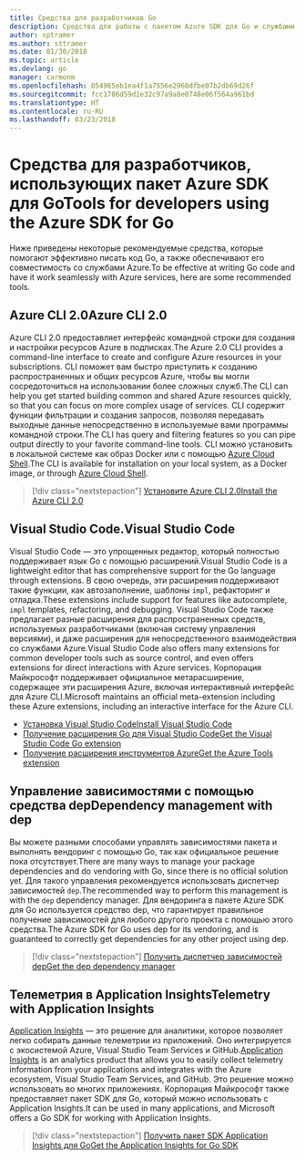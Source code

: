 ```yaml
---
title: Средства для разработчиков Go
description: Средства для работы с пакетом Azure SDK для Go и службами Azure
author: sptramer
ms.author: sttramer
ms.date: 01/30/2018
ms.topic: article
ms.devlang: go
manager: carmonm
ms.openlocfilehash: 054965eb1ea4f1a7556e2968dfbe07b2db69d26f
ms.sourcegitcommit: fcc1786d59d2e32c97a9a8e0748e06f564a961bd
ms.translationtype: HT
ms.contentlocale: ru-RU
ms.lasthandoff: 03/23/2018
---
```

# <a name="tools-for-developers-using-the-azure-sdk-for-go"></a><span data-ttu-id="72f2e-103">Средства для разработчиков, использующих пакет Azure SDK для Go</span><span class="sxs-lookup"><span data-stu-id="72f2e-103">Tools for developers using the Azure SDK for Go</span></span>

<span data-ttu-id="72f2e-104">Ниже приведены некоторые рекомендуемые средства, которые помогают эффективно писать код Go, а также обеспечивают его совместимость со службами Azure.</span><span class="sxs-lookup"><span data-stu-id="72f2e-104">To be effective at writing Go code and have it work seamlessly with Azure services, here are some recommended tools.</span></span>

## <a name="azure-cli-20"></a><span data-ttu-id="72f2e-105">Azure CLI 2.0</span><span class="sxs-lookup"><span data-stu-id="72f2e-105">Azure CLI 2.0</span></span>

<span data-ttu-id="72f2e-106">Azure CLI 2.0 предоставляет интерфейс командной строки для создания и настройки ресурсов Azure в подписках.</span><span class="sxs-lookup"><span data-stu-id="72f2e-106">The Azure 2.0 CLI provides a command-line interface to create and configure Azure resources in your subscriptions.</span></span> <span data-ttu-id="72f2e-107">CLI поможет вам быстро приступить к созданию распространенных и общих ресурсов Azure, чтобы вы могли сосредоточиться на использовании более сложных служб.</span><span class="sxs-lookup"><span data-stu-id="72f2e-107">The CLI can help you get started building common and shared Azure resources quickly, so that you can focus on more complex usage of services.</span></span> <span data-ttu-id="72f2e-108">CLI содержит функции фильтрации и создания запросов, позволяя передавать выходные данные непосредственно в используемые вами программы командной строки.</span><span class="sxs-lookup"><span data-stu-id="72f2e-108">The CLI has query and filtering features so you can pipe output directly to your favorite command-line tools.</span></span> <span data-ttu-id="72f2e-109">CLI можно установить в локальной системе как образ Docker или с помощью [Azure Cloud Shell](https://docs.microsoft.com/en-us/azure/cloud-shell/overview).</span><span class="sxs-lookup"><span data-stu-id="72f2e-109">The CLI is available for installation on your local system, as a Docker image, or through [Azure Cloud Shell](https://docs.microsoft.com/en-us/azure/cloud-shell/overview).</span></span>

> [!div class="nextstepaction"]
> [<span data-ttu-id="72f2e-110">Установите Azure CLI 2.0</span><span class="sxs-lookup"><span data-stu-id="72f2e-110">Install the Azure CLI 2.0</span></span>](/cli/azure/install-azure-cli)

## <a name="visual-studio-code"></a><span data-ttu-id="72f2e-111">Visual Studio Code.</span><span class="sxs-lookup"><span data-stu-id="72f2e-111">Visual Studio Code</span></span>

<span data-ttu-id="72f2e-112">Visual Studio Code — это упрощенных редактор, который полностью поддерживает язык Go с помощью расширений.</span><span class="sxs-lookup"><span data-stu-id="72f2e-112">Visual Studio Code is a lightweight editor that has comprehensive support for the Go language through extensions.</span></span> <span data-ttu-id="72f2e-113">В свою очередь, эти расширения поддерживают такие функции, как автозаполнение, шаблоны `impl`, рефакторинг и отладка.</span><span class="sxs-lookup"><span data-stu-id="72f2e-113">These extensions include support for features like autocomplete, `impl` templates, refactoring, and debugging.</span></span> <span data-ttu-id="72f2e-114">Visual Studio Code также предлагает разные расширения для распространенных средств, используемых разработчиками (включая систему управления версиями), и даже расширения для непосредственного взаимодействия со службами Azure.</span><span class="sxs-lookup"><span data-stu-id="72f2e-114">Visual Studio Code also offers many extensions for common developer tools such as source control, and even offers extensions for direct interactions with Azure services.</span></span> <span data-ttu-id="72f2e-115">Корпорация Майкрософт поддерживает официальное метарасширение, содержащее эти расширения Azure, включая интерактивный интерфейс для Azure CLI.</span><span class="sxs-lookup"><span data-stu-id="72f2e-115">Microsoft maintains an official meta-extension including these Azure extensions, including an interactive interface for the Azure CLI.</span></span>

* [<span data-ttu-id="72f2e-116">Установка Visual Studio Code</span><span class="sxs-lookup"><span data-stu-id="72f2e-116">Install Visual Studio Code</span></span>](https://code.visualstudio.com/Download)
* [<span data-ttu-id="72f2e-117">Получение расширения Go для Visual Studio Code</span><span class="sxs-lookup"><span data-stu-id="72f2e-117">Get the Visual Studio Code Go extension</span></span>](https://code.visualstudio.com/docs/languages/go)
* [<span data-ttu-id="72f2e-118">Получение расширения инструментов Azure</span><span class="sxs-lookup"><span data-stu-id="72f2e-118">Get the Azure Tools extension</span></span>](https://marketplace.visualstudio.com/items?itemName=ms-vscode.vscode-azureextensionpack)

## <a name="dependency-management-with-dep"></a><span data-ttu-id="72f2e-119">Управление зависимостями с помощью средства dep</span><span class="sxs-lookup"><span data-stu-id="72f2e-119">Dependency management with dep</span></span>

<span data-ttu-id="72f2e-120">Вы можете разными способами управлять зависимостями пакета и выполнять вендоринг с помощью Go, так как официальное решение пока отсутствует.</span><span class="sxs-lookup"><span data-stu-id="72f2e-120">There are many ways to manage your package dependencies and do vendoring with Go, since there is no official solution yet.</span></span> <span data-ttu-id="72f2e-121">Для такого управления рекомендуется использовать диспетчер зависимостей `dep`.</span><span class="sxs-lookup"><span data-stu-id="72f2e-121">The recommended way to perform this management is with the `dep` dependency manager.</span></span> <span data-ttu-id="72f2e-122">Для вендоринга в пакете Azure SDK для Go используется средство dep, что гарантирует правильное получение зависимостей для любого другого проекта с помощью этого средства.</span><span class="sxs-lookup"><span data-stu-id="72f2e-122">The Azure SDK for Go uses dep for its vendoring, and is guaranteed to correctly get dependencies for any other project using dep.</span></span>

> [!div class="nextstepaction"]
> [<span data-ttu-id="72f2e-123">Получить диспетчер зависимостей dep</span><span class="sxs-lookup"><span data-stu-id="72f2e-123">Get the dep dependency manager</span></span>](https://github.com/tools/godep)

## <a name="telemetry-with-application-insights"></a><span data-ttu-id="72f2e-124">Телеметрия в Application Insights</span><span class="sxs-lookup"><span data-stu-id="72f2e-124">Telemetry with Application Insights</span></span>

<span data-ttu-id="72f2e-125">[Application Insights](https://azure.microsoft.com/en-us/services/application-insights/) — это решение для аналитики, которое позволяет легко собирать данные телеметрии из приложений. Оно интегрируется с экосистемой Azure, Visual Studio Team Services и GitHub.</span><span class="sxs-lookup"><span data-stu-id="72f2e-125">[Application Insights](https://azure.microsoft.com/en-us/services/application-insights/) is an analytics product that allows you to easily collect telemetry information from your applications and integrates with the Azure ecosystem, Visual Studio Team Services, and GitHub.</span></span> <span data-ttu-id="72f2e-126">Это решение можно использовать во многих приложениях. Корпорация Майкрософт также предоставляет пакет SDK для Go, который можно использовать с Application Insights.</span><span class="sxs-lookup"><span data-stu-id="72f2e-126">It can be used in many applications, and Microsoft offers a Go SDK for working with Application Insights.</span></span>

> [!div class="nextstepaction"]
> [<span data-ttu-id="72f2e-127">Получить пакет SDK Application Insights для Go</span><span class="sxs-lookup"><span data-stu-id="72f2e-127">Get the Application Insights for Go SDK</span></span>](https://github.com/Microsoft/ApplicationInsights-Go) 
